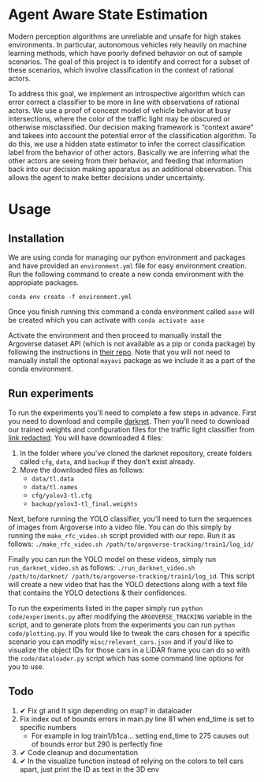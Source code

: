 # Agent Aware State Estimation

Modern perception algorithms are unreliable and unsafe for high stakes environments. In particular, autonomous vehicles rely heavily on machine learning methods, which have poorly defined behavior on out of sample scenarios. The goal of this project is to identify and correct for a subset of these scenarios, which involve classification in the context of rational actors.

To address this goal, we implement an introspective algorithm which can error correct a classifier to be more in line with observations of rational actors. We use a proof of concept model of vehicle behavior at busy intersections, where the color of the traffic light may be obscured or otherwise misclassified. Our decision making framework is “context aware” and takees into account the potential error of the classification algorithm. To do this, we use a hidden state estimator to infer the correct classification label from the behavior of other actors. Basically we are inferring what the other actors are seeing from their behavior, and feeding that information back into our decision making apparatus as an additional observation. This allows the agent to make better decisions under uncertainty.

# Usage
## Installation
We are using conda for managing our python environment and packages and have provided an `environment.yml` file for easy environment creation. Run the following command to create a new conda environment with the appropiate packages.
```
conda env create -f environment.yml
```

Once you finish running this command a conda environment called `aase` will be created which you can activate with `conda activate aase`

Activate the environment and then proceed to manually install the Argoverse dataset API (which is not available as a pip or conda package) by following the instructions in [their repo](https://github.com/argoai/argoverse-api#installation). Note that you will not need to manually install the optional `mayavi` package as we include it as a part of the conda environment.

## Run experiments
To run the experiments you'll need to complete a few steps in advance. First you need to download and compile [darknet](https://github.com/AlexeyAB/darknet). Then you'll need to download our trained weights and configuration files for the traffic light classifier from [link redacted](https://google.com). You will have downloaded 4 files:
1. In the folder where you've cloned the darknet repository, create folders called `cfg`, `data`, and `backup` if they don't exist already.
2. Move the downloaded files as follows:
    - `data/tl.data`
    - `data/tl.names`
    - `cfg/yolov3-tl.cfg`
    - `backup/yolov3-tl_final.weights`

Next, before running the YOLO classifier, you'll need to turn the sequences of images from Argoverse into a video file. You can do this simply by running the `make_rfc_video.sh` script provided with our repo. Run it as follows: `./make_rfc_video.sh /path/to/argoverse-tracking/train1/log_id/`

Finally you can run the YOLO model on these videos, simply run `run_darknet_video.sh` as follows: `./run_darknet_video.sh /path/to/darknet/ /path/to/argoverse-tracking/train1/log_id`. This script will create a new video that has the YOLO detections along with a text file that contains the YOLO detections & their confidences.

To run the experiments listed in the paper simply run `python code/experiments.py` after modifying the `ARGOVERSE_TRACKING` variable in the script, and to generate plots from the experiments you can run `python code/plotting.py`. If you would like to tweak the cars chosen for a specific scenario you can modify `misc/relevant_cars.json` and if you'd like to visualize the object IDs for those cars in a LiDAR frame you can do so with the `code/dataloader.py` script which has some command line options for you to use.

## Todo
1. ✔ Fix gt and lt sign depending on map? in dataloader
2. Fix index out of bounds errors in main.py line 81 when end_time is set to specific numbers
    - For example in log train1/b1ca... setting end_time to 275 causes out of bounds error but 290 is perfectly fine
3. ✔ Code cleanup and documentation
4. ✔ In the visualize function instead of relying on the colors to tell cars apart, just print the ID as text in the 3D env
